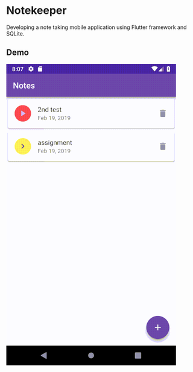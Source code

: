 # Notekeeper
Developing a note taking mobile application using Flutter framework and SQLite.

## Demo
![Notekeeper GIF](notekeeper.gif)